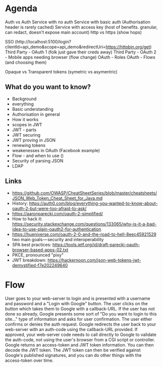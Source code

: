 # Agenda

Auth vs Auth
Service with no auth
Service with basic auth (Authorisation header is rarely cached)
Service with access key (host of benefits. granular, can redact, doesn't expose main account)
http vs https (show hops)

SSO (http://localhost:5100/login?clientId=api_demo&scope=api_demo&redirectUri=https://httpbin.org/get)
Third Party - OAuth 1 (folk just gave their creds away)
Third Party - OAuth 2 - Mobile apps needing browser (flow change)
OAuth - Roles
OAuth - Flows (and choosing them)

Opaque vs Transparent tokens (symetric vs asymentric)

## What do you want to know?

* Background
* everything
* Basic understanding
* Authorisation in general
* How it works
* scopes in JWT
* JWT - parts 
* JWT securing
* JWT proving in JSON
* renewing tokens
* weakenesses in OAuth (Facebook example)
* Flow - and when to use ()
* Security of parsing JSON
* LDAP

## Links

* https://github.com/OWASP/CheatSheetSeries/blob/master/cheatsheets/JSON_Web_Token_Cheat_Sheet_for_Java.md
* History: https://auth0.com/blog/everything-you-wanted-to-know-about-oauth-2-but-were-too-afraid-to-ask/
* https://aaronparecki.com/oauth-2-simplified/
* How to hack it: https://security.stackexchange.com/questions/133065/why-is-it-a-bad-idea-to-use-plain-oauth2-for-authentication
* https://hueniverse.com/oauth-2-0-and-the-road-to-hell-8eec45921529 two main goals — security and interoperability
* SPA best practices: https://tools.ietf.org/id/draft-parecki-oauth-browser-based-apps-02.txt
* PKCE, pronounced "pixy"
* JWT breakdown: https://hackernoon.com/json-web-tokens-jwt-demystified-f7e202249640

# Flow

User goes to your web-server to login and is presented with a username and password and a "Login with Google" button.
The user clicks on the button which takes them to Google with a callback-URL.
If the user has not done so already, Google presents some sort of "Do you want to login to this site..." type of information and asks for user confirmation.
The user either confirms or denies the auth request.
Google redirects the user back to your web-server with an auth-code using the callback-URL provided.
If approved, your web-server code needs to call directly to Google to validate the auth-code, not using the user's browser from a CGI script or controller.
Google returns an access-token and JWT token information.
You can then decode the JWT token.
The JWT token can then be verified against Google's published signatures, and you can do other things with the access-token over time.

